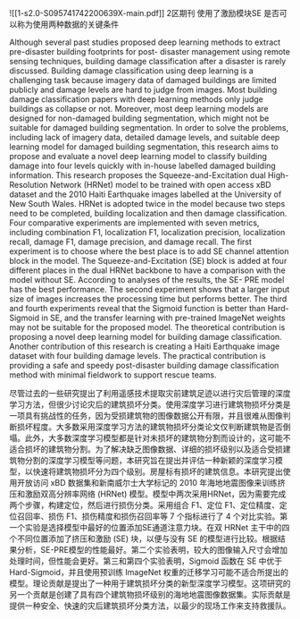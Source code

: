 ![[1-s2.0-S095741742200639X-main.pdf]]
2区期刊
使用了激励模块SE
是否可以称为使用两种数据的关键条件

Although several past studies proposed deep learning methods to extract pre-disaster building footprints for post- disaster management using remote sensing techniques, building damage classification after a disaster is rarely discussed. Building damage classification using deep learning is a challenging task because imagery data of damaged buildings are limited publicly and damage levels are hard to judge from images. Most building damage classification papers with deep learning methods only judge buildings as collapse or not. Moreover, most deep learning models are designed for non-damaged building segmentation, which might not be suitable for damaged building segmentation. In order to solve the problems, including lack of imagery data, detailed damage levels, and suitable deep learning model for damaged building segmentation, this research aims to propose and evaluate a novel deep learning model to classify building damage into four levels quickly with in-house labelled damaged building information. This research proposes the Squeeze-and-Excitation dual High-Resolution Network (HRNet) model to be trained with open access xBD dataset and the 2010 Haiti Earthquake images labelled at the University of New South Wales. HRNet is adopted twice in the model because two steps need to be completed, building localization and then damage classification. Four comparative experiments are implemented with seven metrics, including combination F1, localization F1, localization precision, localization recall, damage F1, damage precision, and damage recall. The first experiment is to choose where the best place is to add SE channel attention block in the model. The Squeeze-and-Excitation (SE) block is added at four different places in the dual HRNet backbone to have a comparison with the model without SE. According to analyses of the results, the SE- PRE model has the best performance. The second experiment shows that a larger input size of images increases the processing time but performs better. The third and fourth experiments reveal that the Sigmoid function is better than Hard-Sigmoid in SE, and the transfer learning with pre-trained ImageNet weights may not be suitable for the proposed model. The theoretical contribution is proposing a novel deep learning model for building damage classification. Another contribution of this research is creating a Haiti Earthquake image dataset with four building damage levels. The practical contribution is providing a safe and speedy post-disaster building damage classification method with minimal fieldwork to support rescue teams.

尽管过去的一些研究提出了利用遥感技术提取灾前建筑足迹以进行灾后管理的深度学习方法，但很少讨论灾后的建筑损坏分类。使用深度学习进行建筑物损坏分类是一项具有挑战性的任务，因为受损建筑物的图像数据公开有限，并且很难从图像判断损坏程度。大多数采用深度学习方法的建筑物损坏分类论文仅判断建筑物是否倒塌。此外，大多数深度学习模型都是针对未损坏的建筑物分割而设计的，这可能不适合损坏的建筑物分割。为了解决缺乏图像数据、详细的损坏级别以及适合受损建筑物分割的深度学习模型等问题，本研究旨在提出并评估一种新颖的深度学习模型，以快速将建筑物损坏分为四个级别。房屋标有损坏的建筑信息。本研究提出使用开放访问 xBD 数据集和新南威尔士大学标记的 2010 年海地地震图像来训练挤压和激励双高分辨率网络 (HRNet) 模型。模型中两次采用HRNet，因为需要完成两个步骤，构建定位，然后进行损伤分类。采用组合 F1、定位 F1、定位精度、定位召回率、损伤 F1、损伤精度和损伤召回率等 7 个指标进行了 4 个对比实验。第一个实验是选择模型中最好的位置添加SE通道注意力块。在双 HRNet 主干中的四个不同位置添加了挤压和激励 (SE) 块，以便与没有 SE 的模型进行比较。根据结果​​分析，SE-PRE模型的性能最好。第二个实验表明，较大的图像输入尺寸会增加处理时间，但性能会更好。第三和第四个实验表明，Sigmoid 函数在 SE 中优于 Hard-Sigmoid，并且使用预训练 ImageNet 权重的迁移学习可能不适合所提出的模型。理论贡献是提出了一种用于建筑损坏分类的新型深度学习模型。这项研究的另一个贡献是创建了具有四个建筑物损坏级别的海地地震图像数据集。实际贡献是提供一种安全、快速的灾后建筑损坏分类方法，以最少的现场工作来支持救援队。